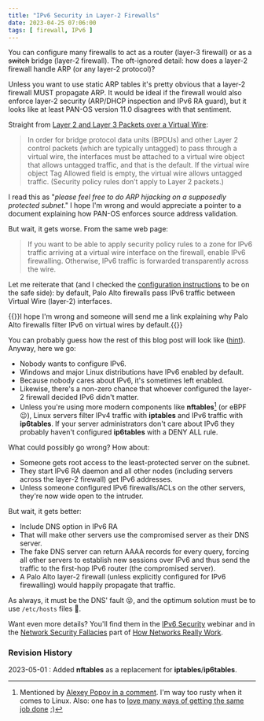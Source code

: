 ```yaml
---
title: "IPv6 Security in Layer-2 Firewalls"
date: 2023-04-25 07:06:00
tags: [ firewall, IPv6 ]
---
```

You can configure many firewalls to act as a router (layer-3 firewall) or as a ~~switch~~ bridge (layer-2 firewall). The oft-ignored detail: how does a layer-2 firewall handle ARP (or any layer-2 protocol)?

Unless you want to use static ARP tables it's pretty obvious that a layer-2 firewall MUST propagate ARP. It would be ideal if the firewall would also enforce layer-2 security (ARP/DHCP inspection and IPv6 RA guard), but it looks like at least PAN-OS version 11.0 disagrees with that sentiment.

Straight from [Layer 2 and Layer 3 Packets over a Virtual Wire](https://docs.paloaltonetworks.com/pan-os/11-0/pan-os-networking-admin/configure-interfaces/virtual-wire-interfaces/layer-2-and-layer-3-packets-over-a-virtual-wire):
<!--more-->
> In order for bridge protocol data units (BPDUs) and other Layer 2 control packets (which are typically untagged) to pass through a virtual wire, the interfaces must be attached to a virtual wire object that allows untagged traffic, and that is the default. If the virtual wire object Tag Allowed field is empty, the virtual wire allows untagged traffic. (Security policy rules don’t apply to Layer 2 packets.)

I read this as "_please feel free to do ARP hijacking on a supposedly protected subnet_." I hope I'm wrong and would appreciate a pointer to a document explaining how PAN-OS enforces source address validation.

But wait, it gets worse. From the same web page:

> If you want to be able to apply security policy rules to a zone for IPv6 traffic arriving at a virtual wire interface on the firewall, enable IPv6 firewalling. Otherwise, IPv6 traffic is forwarded transparently across the wire.

Let me reiterate that (and I checked the [configuration instructions](https://docs.paloaltonetworks.com/pan-os/11-0/pan-os-networking-admin/configure-interfaces/virtual-wire-interfaces/configure-virtual-wires) to be on the safe side): by default, Palo Alto firewalls pass IPv6 traffic between Virtual Wire (layer-2) interfaces.

{{<note>}}I hope I'm wrong and someone will send me a link explaining why Palo Alto firewalls filter IPv6 on virtual wires by default.{{</note>}}

You can probably guess how the rest of this blog post will look like ([hint](/2011/11/ipv6-security-getting-bored-bru-airport/)). Anyway, here we go:

* Nobody wants to configure IPv6.
* Windows and major Linux distributions have IPv6 enabled by default.
* Because nobody cares about IPv6, it's sometimes left enabled.
* Likewise, there's a non-zero chance that whoever configured the layer-2 firewall decided IPv6 didn't matter.
* Unless you're using more modern components like **nftables**[^HTNF] (or eBPF 😉), Linux servers filter IPv4 traffic with **iptables** and IPv6 traffic with **ip6tables**. If your server administrators don't care about IPv6 they probably haven't configured **ip6tables** with a DENY ALL rule.

[^HTNF]: Mentioned by [Alexey Popov in a comment](/2023/04/palo-alto-ipv6-firewalling/#1810). I'm way too rusty when it comes to Linux. Also: one has to [love many ways of getting the same job done](https://xkcd.com/1987/) ;)

What could possibly go wrong? How about:

* Someone gets root access to the least-protected server on the subnet.
* They start IPv6 RA daemon and all other nodes (including servers across the layer-2 firewall) get IPv6 addresses.
* Unless someone configured IPv6 firewalls/ACLs on the other servers, they're now wide open to the intruder.

But wait, it gets better:

* Include DNS option in IPv6 RA
* That will make other servers use the compromised server as their DNS server.
* The fake DNS server can return AAAA records for every query, forcing all other servers to establish new sessions over IPv6 and thus send the traffic to the first-hop IPv6 router (the compromised server).
* A Palo Alto layer-2 firewall (unless explicitly configured for IPv6 firewalling) would happily propagate that traffic.

As always, it must be the DNS' fault 😜, and the optimum solution must be to use `/etc/hosts` files 🤣.

Want even more details? You'll find them in the [IPv6 Security](https://www.ipspace.net/IPv6_security) webinar and in the [Network Security Fallacies](https://my.ipspace.net/bin/list?id=Net101#NETSEC) part of [How Networks Really Work](https://www.ipspace.net/How_Networks_Really_Work).

### Revision History

2023-05-01
: Added **nftables** as a replacement for **iptables**/**ip6tables**.
